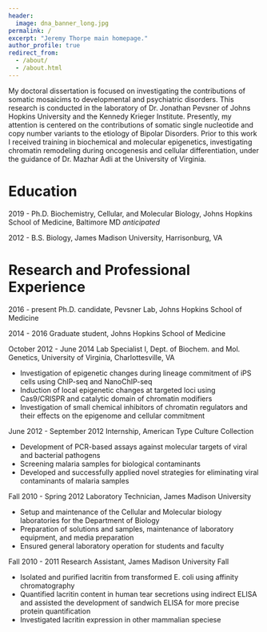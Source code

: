 ```yaml
---
header:
  image: dna_banner_long.jpg
permalink: /
excerpt: "Jeremy Thorpe main homepage."
author_profile: true
redirect_from: 
  - /about/
  - /about.html
---
```


My doctoral dissertation is focused on investigating the contributions of somatic mosaicims to developmental and psychiatric disorders. This research is conducted in the laboratory of Dr. Jonathan Pevsner of Johns Hopkins University and the Kennedy Krieger Institute. Presently, my attention is centered on the contributions of somatic single nucleotide and copy number variants to the etiology of Bipolar Disorders. Prior to this work I received training in biochemical and molecular epigenetics, investigating chromatin remodeling during oncogenesis and cellular differentiation, under the guidance of Dr. Mazhar Adli at the University of Virginia. 

# Education

2019 - Ph.D. Biochemistry, Cellular, and Molecular Biology, Johns Hopkins School of Medicine, Baltimore MD *anticipated*

2012 - B.S. Biology, James Madison University, Harrisonburg, VA

# Research and Professional Experience

2016 - present Ph.D. candidate, Pevsner Lab, Johns Hopkins School of Medicine

2014 - 2016 Graduate student, Johns Hopkins School of Medicine

October 2012 - June 2014 Lab Specialist I, Dept. of Biochem. and Mol. Genetics, University of Virginia, Charlottesville, VA   
+ Investigation of epigenetic changes during lineage commitment of iPS cells using ChIP-seq and NanoChIP-seq
+ Induction of local epigenetic changes at targeted loci using Cas9/CRISPR and catalytic domain of chromatin modifiers
+ Investigation of small chemical inhibitors of chromatin regulators and their effects on the epigenome and cellular commitment

June 2012 - September 2012 Internship, American Type Culture Collection
+ Development of PCR-based assays against molecular targets of viral and bacterial pathogens
+ Screening malaria samples for biological contaminants 
+ Developed and successfully applied novel strategies for eliminating viral contaminants of malaria samples

Fall 2010 - Spring 2012 Laboratory Technician, James Madison University
+ Setup and maintenance of the Cellular and Molecular biology laboratories for the Department of Biology
+ Preparation of solutions and samples, maintenance of laboratory equipment, and media preparation 
+ Ensured general laboratory operation for students and faculty

Fall 2010 - 2011 Research Assistant, James Madison University Fall
+ Isolated and purified lacritin from transformed E. coli using affinity chromatography
+ Quantified lacritin content in human tear secretions using indirect ELISA and assisted the 
development of sandwich ELISA for more precise protein quantification
+ Investigated lacritin expression in other mammalian speciese


